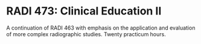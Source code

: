 # RADI 473: Clinical Education II

A continuation of RADI 463 with emphasis on the application and evaluation of more complex radiographic studies. Twenty practicum hours.
